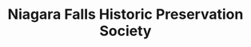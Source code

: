 ---
layout: repo
title: "Niagara Falls Historic Preservation Society"
id: 21501
permalink: repos/21501/
---